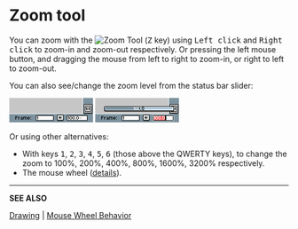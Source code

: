 # Zoom tool

You can zoom with the ![Zoom Tool](tools/zoom-tool.png) (<kbd>Z</kbd>
key) using <kbd>Left click</kbd> and <kbd>Right click</kbd> to zoom-in
and zoom-out respectively. Or pressing the left mouse button, and
dragging the mouse from left to right to zoom-in, or right to left to
zoom-out.

You can also see/change the zoom level from the status bar slider:

  ![Zoom Text Field](zoom/zoom-text-field.png)
  ![Zoom Slider](zoom/zoom-slider.png)

Or using other alternatives:

* With keys <kbd>1</kbd>, <kbd>2</kbd>, <kbd>3</kbd>, <kbd>4</kbd>,
  <kbd>5</kbd>, <kbd>6</kbd> (those above the QWERTY keys), to change the zoom to
  100%, 200%, 400%, 800%, 1600%, 3200% respectively.
* The mouse wheel ([details](https://github.com/aseprite/aseprite/issues/2896)).

---

**SEE ALSO**

[Drawing](drawing.md) |
[Mouse Wheel Behavior](https://github.com/aseprite/aseprite/issues/2896)
